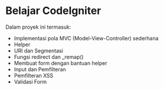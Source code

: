 # Belajar CodeIgniter

Dalam proyek ini termasuk:
- Implementasi pola MVC (Model-View-Controller) sederhana
- Helper
- URI dan Segmentasi
- Fungsi redirect dan _remap()
- Membuat form dengan bantuan helper
- Input dan Pemfilteran
- Pemfilteran XSS
- Validasi Form
